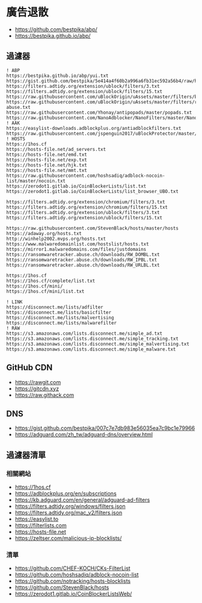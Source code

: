# 廣告退散

- <https://github.com/bestpika/abp/>
- <https://bestpika.github.io/abp/>

## 過濾器

```list
! ABP
https://bestpika.github.io/abp/yui.txt
https://gist.github.com/bestpika/5e414a4f60b2a996a6fb31ec592a56b4/raw/hide.txt
https://filters.adtidy.org/extension/ublock/filters/3.txt
https://filters.adtidy.org/extension/ublock/filters/15.txt
https://raw.githubusercontent.com/uBlockOrigin/uAssets/master/filters/badware.txt
https://raw.githubusercontent.com/uBlockOrigin/uAssets/master/filters/resource-abuse.txt
https://raw.githubusercontent.com/Yhonay/antipopads/master/popads.txt
https://raw.githubusercontent.com/NanoAdblocker/NanoFilters/master/NanoFilters/NanoTimer.txt
! AAK
https://easylist-downloads.adblockplus.org/antiadblockfilters.txt
https://raw.githubusercontent.com/jspenguin2017/uBlockProtector/master/uBlockProtectorList.txt
! HOSTS
https://1hos.cf
https://hosts-file.net/ad_servers.txt
https://hosts-file.net/emd.txt
https://hosts-file.net/exp.txt
https://hosts-file.net/hjk.txt
https://hosts-file.net/mmt.txt
https://raw.githubusercontent.com/hoshsadiq/adblock-nocoin-list/master/nocoin.txt
https://zerodot1.gitlab.io/CoinBlockerLists/list.txt
https://zerodot1.gitlab.io/CoinBlockerLists/list_browser_UBO.txt
```

```list
https://filters.adtidy.org/extension/chromium/filters/3.txt
https://filters.adtidy.org/extension/chromium/filters/15.txt
https://filters.adtidy.org/extension/ublock/filters/3.txt
https://filters.adtidy.org/extension/ublock/filters/15.txt
```

```list
https://raw.githubusercontent.com/StevenBlack/hosts/master/hosts
https://adaway.org/hosts.txt
http://winhelp2002.mvps.org/hosts.txt
https://www.malwaredomainlist.com/hostslist/hosts.txt
https://mirror1.malwaredomains.com/files/justdomains
https://ransomwaretracker.abuse.ch/downloads/RW_DOMBL.txt
https://ransomwaretracker.abuse.ch/downloads/RW_IPBL.txt
https://ransomwaretracker.abuse.ch/downloads/RW_URLBL.txt
```

```list
https://1hos.cf
https://1hos.cf/complete/list.txt
https://1hos.cf/mini/
https://1hos.cf/mini/list.txt
```

```list
! LINK
https://disconnect.me/lists/adfilter
https://disconnect.me/lists/basicfilter
https://disconnect.me/lists/malvertising
https://disconnect.me/lists/malwarefilter
! RAW
https://s3.amazonaws.com/lists.disconnect.me/simple_ad.txt
https://s3.amazonaws.com/lists.disconnect.me/simple_tracking.txt
https://s3.amazonaws.com/lists.disconnect.me/simple_malvertising.txt
https://s3.amazonaws.com/lists.disconnect.me/simple_malware.txt
```

## GitHub CDN

- <https://rawgit.com>
- <https://gitcdn.xyz>
- <https://raw.githack.com>

## DNS

- <https://gist.github.com/bestpika/007c7e7db983e56035ea7c9bc1e79966>
- <https://adguard.com/zh_tw/adguard-dns/overview.html>

## 過濾器清單

### 相關網站

- <https://1hos.cf>
- <https://adblockplus.org/en/subscriptions>
- <https://kb.adguard.com/en/general/adguard-ad-filters>
- <https://filters.adtidy.org/windows/filters.json>
- <https://filters.adtidy.org/mac_v2/filters.json>
- <https://easylist.to>
- <https://filterlists.com>
- <https://hosts-file.net>
- <https://zeltser.com/malicious-ip-blocklists/>

### 清單

- <https://github.com/CHEF-KOCH/CKs-FilterList>
- <https://github.com/hoshsadiq/adblock-nocoin-list>
- <https://github.com/notracking/hosts-blocklists>
- <https://github.com/StevenBlack/hosts>
- <https://zerodot1.gitlab.io/CoinBlockerListsWeb/>
